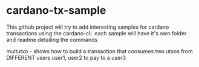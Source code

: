 # cardano-tx-sample
This github project will try to add interesting samples for cardano transactions using the cardano-cli.
each sample will have it's own folder and readme detailing the commands

multutxo - shows how to build a transaction that consumes two utxos from DIFFERENT users user1, user2 to pay to a user3
